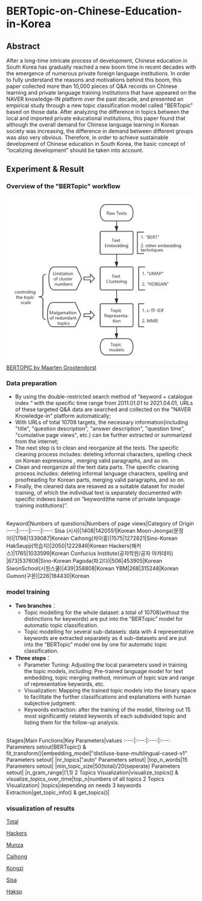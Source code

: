 # BERTopic-on-Chinese-Education-in-Korea
## Abstract
After a long-time intricate process of development, Chinese education in South Korea has gradually reached a new boom time in recent decades with the emergence of numerous private foreign language institutions. In order to fully understand the reasons and motivations behind this boom, this paper collected more than 10,000 pieces of Q&A records on Chinese learning and private language training institutions that have appeared on the NAVER knowledge-IN platform over the past decade, and presented an empirical study through a new topic classification model called "BERTopic" based on those data. After analyzing the difference in topics between the local and imported private educational institutions, this paper found that although the overall demand for Chinese language learning in Korean society was increasing, the difference in demand between different groups was also very obvious. Therefore, in order to achieve sustainable development of Chinese education in South Korea, the basic concept of “localizing development” should be taken into account.

## Experiment & Result
### Overview of the "BERTopic" workflow
![BERTopic Process](https://github.com/feili0820/BERTopic-on-Chinese-Education-in-Korea/blob/main/plots/bertopic%20process.png "BERTopic Process")
[BERTOPIC by Maarten Grootendorst](https://github.com/MaartenGr/BERTopic "For more details, click here.")

### Data preparation
* By using the double-restricted search method of “keyword  + catalogue index “ with the specific time range from 2011.01.01 to 2021.04.01, URLs of these targeted Q&A data are searched and collected on the "NAVER Knowledge-in" platform automatically;
* With URLs of total 10708 targets, the necessary information(including "title", "question description", "answer description", "question time", "cumulative page views", etc.) can be further extracted or summarized from the internet;
* The next step is to clean and reorganize all the texts. The specific cleaning process includes: deleting informal characters, spelling check on Korean expressions , merging valid paragraphs, and so on.
* Clean and reorganize all the text data parts. The specific cleaning process includes: deleting informal language characters, spelling and proofreading for Korean parts, merging valid paragraphs, and so on. 
* Finally, the cleaned data are resaved as a suitable dataset for model training, of which the individual text is separately documented with specific indexes based on “keyword(the name of private language training institutions)”.
<br>
Keyword|Numbers of questions|Numbers of page views|Category of Origin
:---:|:---:|:---:|:---:
Sisa (시사)|1408|1420551|Korean
Moon-Jeonga(문정아)|1798|1339087|Korean
Caihong(차이홍)|1575|1272821|Sino-Korean
HakSeupji(학습지)|2050|1222846|Korean
Hackers(해커스)|1765|1033599|Korean
Confucius Institute(공자학원/공자 아카데미) |673|537608|Sino-Korean
Pagoda(파고다)|506|453905|Korean
SiwonSchool(시원스쿨)|439|358808|Korean
YBM|268|315248|Korean
Gumon(구몬)|226|184430|Korean

### model training
*	__Two branches__：
    * Topic modelling for the whole dataset: a total of 10708(without the distinctions for keywords) are put into the “BERTopic” model for automatic topic classification.
    * Topic modelling for several sub-datasets: data with 4 representative keywords are extracted separately as 4 sub-datasets and are put into the “BERTopic” model one by one for automatic topic classification.
*	__Three steps__：
    * Parameter Tuning: Adjusting the local parameters used in training the topic models, including: Pre-trained language model for text embedding, topic merging method, minimum of topic size and range of representative keywords, etc.
    * Visualization: Mapping the trained topic models into the binary space to facilitate the further classifications and explanations with human subjective judgment.
    * Keywords extraction: after the training of the model, filtering out 15 most significantly related keywords of each subdivided topic and listing them for the follow-up analysis.
<br>
Stages|Main Functions|Key Parameters|values
:---:|:---:|:---:|:---:
Parameters setout|BERTopic() & fit_transform()|embedding_model|"distiluse-base-multilingual-cased-v1" 
Parameters setout| |nr_topics|"auto"
Parameters setout| |top_n_words|15
Parameters setout| |min_topic_size|50(total)/20(seperate)
Parameters setout| |n_gram_range|(1,1)
2 Topics Visualization|visualize_topics() & visualize_topics_over_time|top_n|numbers of all topics
2 Topics Visualization| |topics|depending on needs
3 keywords Extraction|get_topic_info() & get_topics()| 	　	

### visualization of results

[Total](./plots/SenMa_all.html "Total")

[Hackers](./plots/figa_Hackers.html "Hackers")

[Munza](./plots/figa_Munza.html "Munza")

[Caihong](./plots/figa_caihong.html "Caihong")

[Kongzi](.plots/figa_kongzi.html "Kongzi")

[Sisa](./plots/figa_sisa.html "Sisa")

[Haksp](./plots/figa_Haksp.html "Haksp")





